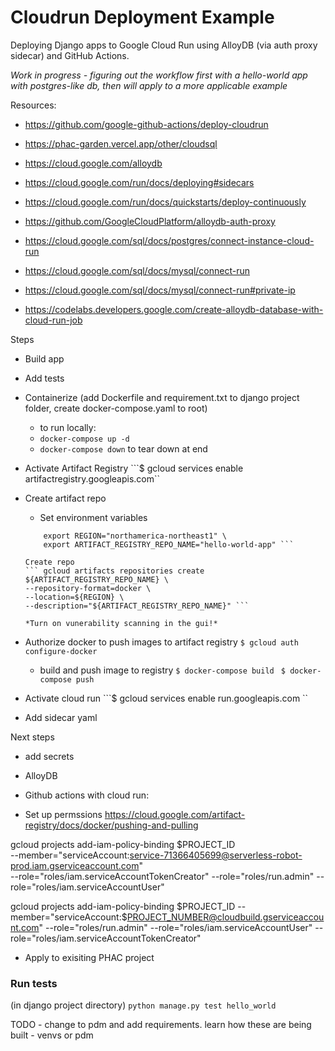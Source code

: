 # Cloudrun Deployment Example
Deploying Django apps to Google Cloud Run using AlloyDB (via auth proxy sidecar) and GitHub Actions.

*Work in progress - figuring out the workflow first with a hello-world app with postgres-like db, then will apply to a more applicable example*


Resources:
* https://github.com/google-github-actions/deploy-cloudrun
* https://phac-garden.vercel.app/other/cloudsql
* https://cloud.google.com/alloydb
* https://cloud.google.com/run/docs/deploying#sidecars
* https://cloud.google.com/run/docs/quickstarts/deploy-continuously 

* https://github.com/GoogleCloudPlatform/alloydb-auth-proxy
* https://cloud.google.com/sql/docs/postgres/connect-instance-cloud-run
* https://cloud.google.com/sql/docs/mysql/connect-run
* https://cloud.google.com/sql/docs/mysql/connect-run#private-ip

* https://codelabs.developers.google.com/create-alloydb-database-with-cloud-run-job


Steps 
* Build app
* Add tests
* Containerize (add Dockerfile and requirement.txt to django project folder, create docker-compose.yaml to root)
    * to run locally:
    * ``` docker-compose up -d ```
    * ``` docker-compose down ``` to tear down at end

* Activate Artifact Registry
    ```$ gcloud services enable artifactregistry.googleapis.com``

* Create artifact repo
    * Set environment variables
    ``` export PROJECT_ID="phx-hellodjango" \
        export REGION="northamerica-northeast1" \
        export ARTIFACT_REGISTRY_REPO_NAME="hello-world-app" ```

    Create repo
    ``` gcloud artifacts repositories create ${ARTIFACT_REGISTRY_REPO_NAME} \
    --repository-format=docker \
    --location=${REGION} \
    --description="${ARTIFACT_REGISTRY_REPO_NAME}" ```

    *Turn on vunerability scanning in the gui!*

* Authorize docker to push images to artifact registry
```$ gcloud auth configure-docker ```
    * build and push image to registry
    ``` $ docker-compose build  ```
    ```$ docker-compose push ```

* Activate cloud run
    ```$ gcloud services enable run.googleapis.com ``

* Add sidecar yaml

Next steps 
* add secrets
* AlloyDB
* Github actions with cloud run:

*   Set up permssions
    https://cloud.google.com/artifact-registry/docs/docker/pushing-and-pulling

gcloud projects add-iam-policy-binding $PROJECT_ID \
    --member="serviceAccount:service-71366405699@serverless-robot-prod.iam.gserviceaccount.com" \
    --role="roles/iam.serviceAccountTokenCreator" --role="roles/run.admin"   --role="roles/iam.serviceAccountUser"

gcloud projects add-iam-policy-binding $PROJECT_ID   --member="serviceAccount:$PROJECT_NUMBER@cloudbuild.gserviceaccount.com"   --role="roles/run.admin"   --role="roles/iam.serviceAccountUser" --role="roles/iam.serviceAccountTokenCreator"
<!-- export PROJECT_ID="phx-hellodjango"
export GITHUB_REPO_NAME="cloudrun-deployment-example"

gcloud builds triggers create github \
  --name=test-site-nginx-001 \
  --region ${REGION} \
  --repo-name=${GITHUB_REPO_NAME} \
  --repo-owner=daneroo \
  --branch-pattern="^main$" \
  --build-config=apps/site-nginx/cloudbuild.yaml -->

* Apply to exisiting PHAC project

### Run tests
(in django project directory)
``` python manage.py test hello_world ```

TODO - change to pdm and add requirements. 
learn how these are being built - venvs or pdm